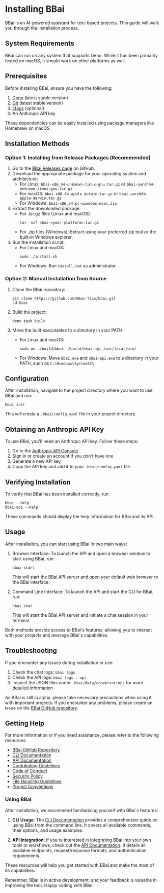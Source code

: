 # Installing BBai

BBai is an AI-powered assistant for text-based projects. This guide will walk you through the installation process.

## System Requirements

BBai can run on any system that supports Deno. While it has been primarily tested on macOS, it should work on other platforms as well.

## Prerequisites

Before installing BBai, ensure you have the following:

1. [Deno](https://deno.com/) (latest stable version)
2. [Git](https://git-scm.com/) (latest stable version)
3. [ctags](https://github.com/universal-ctags/ctags) (optional)
4. An Anthropic API key

These dependencies can be easily installed using package managers like Homebrew on macOS.

## Installation Methods

### Option 1: Installing from Release Packages (Recommended)

1. Go to the [BBai Releases page](https://github.com/BBai-Tips/bbai/releases) on GitHub.
2. Download the appropriate package for your operating system and architecture:
   - For Linux: `bbai-x86_64-unknown-linux-gnu.tar.gz` or `bbai-aarch64-unknown-linux-gnu.tar.gz`
   - For macOS: `bbai-x86_64-apple-darwin.tar.gz` or `bbai-aarch64-apple-darwin.tar.gz`
   - For Windows: `bbai-x86_64-pc-windows-msvc.zip`
3. Extract the downloaded package:
   - For .tar.gz files (Linux and macOS):
     ```
     tar -xzf bbai-<your-platform>.tar.gz
     ```
   - For .zip files (Windows):
     Extract using your preferred zip tool or the built-in Windows explorer.
4. Run the installation script:
   - For Linux and macOS:
     ```
     sudo ./install.sh
     ```
   - For Windows:
     Run `install.bat` as administrator

### Option 2: Manual Installation from Source

1. Clone the BBai repository:
   ```
   git clone https://github.com/BBai-Tips/bbai.git
   cd bbai
   ```

2. Build the project:
   ```
   deno task build
   ```

3. Move the built executables to a directory in your PATH:
   - For Linux and macOS:
     ```
     sudo mv ./build/bbai ./build/bbai-api /usr/local/bin/
     ```
   - For Windows:
     Move `bbai.exe` and `bbai-api.exe` to a directory in your PATH, such as `C:\Windows\System32\`


## Configuration

After installation, navigate to the project directory where you want to use BBai and run:

```
bbai init
```

This will create a `.bbai/config.yaml` file in your project directory.

## Obtaining an Anthropic API Key

To use BBai, you'll need an Anthropic API key. Follow these steps:

1. Go to the [Anthropic API Console](https://console.anthropic.com/settings/keys)
2. Sign in or create an account if you don't have one
3. Generate a new API key
4. Copy the API key and add it to your `.bbai/config.yaml` file

## Verifying Installation

To verify that BBai has been installed correctly, run:

```
bbai --help
bbai-api --help
```

These commands should display the help information for BBai and its API.

## Usage

After installation, you can start using BBai in two main ways:

1. Browser Interface:
   To launch the API and open a browser window to start using BBai, run:
   ```
   bbai start
   ```
   This will start the BBai API server and open your default web browser to the BBai interface.

2. Command Line Interface:
   To launch the API and start the CLI for BBai, run:
   ```
   bbai chat
   ```
   This will start the BBai API server and initiate a chat session in your terminal.

Both methods provide access to BBai's features, allowing you to interact with your projects and leverage BBai's capabilities.

## Troubleshooting

If you encounter any issues during installation or use:

1. Check the chat logs: `bbai logs`
2. Check the API logs: `bbai logs --api`
3. Inspect the JSON files under `.bbai/data/conversations` for more detailed information

As BBai is still in alpha, please take necessary precautions when using it with important projects. If you encounter any problems, please create an issue on the [BBai GitHub repository](https://github.com/BBai-Tips/bbai).

## Getting Help

For more information or if you need assistance, please refer to the following resources:

- [BBai GitHub Repository](https://github.com/BBai-Tips/bbai)
- [CLI Documentation](docs/CLI.md)
- [API Documentation](docs/API.md)
- [Contributing Guidelines](docs/CONTRIBUTING.md)
- [Code of Conduct](docs/CODE_OF_CONDUCT.md)
- [Security Policy](docs/SECURITY.md)
- [File Handling Guidelines](docs/FILE_HANDLING.md)
- [Project Conventions](CONVENTIONS.md)

### Using BBai

After installation, we recommend familiarizing yourself with BBai's features:

1. **CLI Usage**: The [CLI Documentation](docs/CLI.md) provides a comprehensive guide on using BBai from the command line. It covers all available commands, their options, and usage examples.

2. **API Integration**: If you're interested in integrating BBai into your own tools or workflows, check out the [API Documentation](docs/API.md). It details all available endpoints, request/response formats, and authentication requirements.

These resources will help you get started with BBai and make the most of its capabilities.

Remember, BBai is in active development, and your feedback is valuable in improving the tool. Happy coding with BBai!
